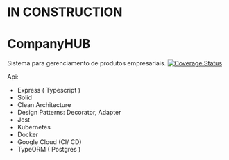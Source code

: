 # IN CONSTRUCTION

# CompanyHUB
Sistema para gerenciamento de produtos empresariais. 
<a href='https://coveralls.io/github/IgorCruzz/CompanyHUB-API?branch=develop'><img src='https://coveralls.io/repos/github/IgorCruzz/CompanyHUB-API/badge.svg?branch=develop' alt='Coverage Status' /></a>


Api:
- Express ( Typescript )
- Solid
- Clean Architecture
- Design Patterns: Decorator, Adapter
- Jest
- Kubernetes
- Docker
- Google Cloud (CI/ CD)
- TypeORM ( Postgres )

